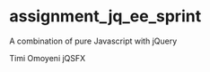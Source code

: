 assignment_jq_ee_sprint
=======================
A combination of pure Javascript with jQuery

Timi Omoyeni
jQSFX
